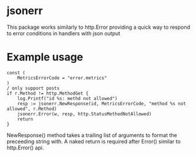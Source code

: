 # jsonerr
This package works similarly to http.Error providing a quick way to respond to error conditions in handlers with json output

# Example usage 

```
const (
    MetricsErrorCode = "error.metrics"
)
/ only support posts
if r.Method != http.MethodGet {
    log.Printf("id %s: methd not allowed")
    resp := jsonerr.NewResponse(id, MetricsErrorCode, "method %s not allowed", r.Method)
    jsonerr.Error(w, resp, http.StatusMethodNotAllowed)
    return
}
```
NewResponse() method takes a trailing list of arguments to format the preceeding string with.
A naked return is required after Error() similar to http.Error() api. 
